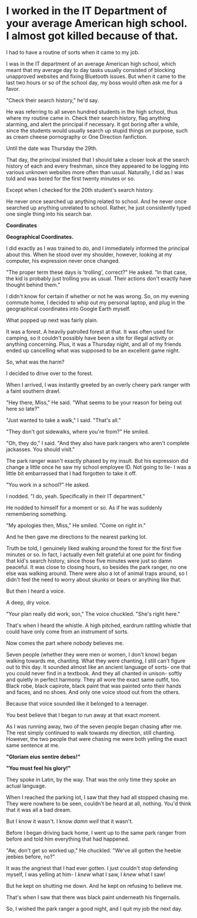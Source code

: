 # I worked in the IT Department of your average American high school. I almost got killed because of that.
I had to have a routine of sorts when it came to my job.

I was in the IT department of an average American high school, which meant that my average day to day tasks usually consisted of blocking unapproved websites and fixing Bluetooth issues. But when it came to the last two hours or so of the school day, my boss would often ask me for a favor.

"Check their search history," he'd say.

He was referring to all seven hundred students in the high school, thus where my routine came in. Check their search history, flag anything alarming, and alert the principal if necessary. It got boring after a while, since the students would usually search up stupid things on purpose, such as cream cheese pornography or One Direction fanfiction. 

  
Until the date was Thursday the 29th.

That day, the principal insisted that I should take a closer look at the search history of each and every freshman, since they appeared to be logging into various unknown websites more often than usual. Naturally, I did as I was told and was bored for the first twenty minutes or so.

Except when I checked for the 20th student's search history.

He never once searched up anything related to school. And he never once searched up anything unrelated to school. Rather, he just consistently typed one single thing into his search bar.

**Coordinates**

**Geographical Coordinates.**

I did exactly as I was trained to do, and I immediately informed the principal about this. When he stood over my shoulder, however, looking at my computer, his expression never once changed.

"The proper term these days is 'trolling', correct?" He asked. "In that case, the kid is probably just trolling you as usual. Their actions don't exactly have thought behind them."

I didn't know for certain if whether or not he was wrong. So, on my evening commute home, I decided to whip out my personal laptop, and plug in the geographical coordinates into Google Earth myself.

What popped up next was fairly plain.

It was a forest. A heavily patrolled forest at that. It was often used for camping, so it couldn't possibly have been a site for illegal activity or anything concerning. Plus, it was a Thursday night, and all of my friends ended up cancelling what was supposed to be an excellent game night.

So, what was the harm?

I decided to drive over to the forest.

When I arrived, I was instantly greeted by an overly cheery park ranger with a faint southern drawl.

"Hey there, Miss," He said. "What seems to be your reason for being out here so late?" 

"Just wanted to take a walk," I said. "That's all."

"They don't got sidewalks, where you're from?" He smiled.

"Oh, they do," I said. "And they also have park rangers who aren't complete jackasses. You should visit."

The park ranger wasn't exactly phased by my insult. But his expression did change a little once he saw my school employee ID. Not going to lie- I was a little bit embarrassed that I had forgotten to take it off.

"You work in a school?" He asked.

I nodded. "I do, yeah. Specifically in their IT department."

He nodded to himself for a moment or so. As if he was suddenly remembering something.

"My apologies then, Miss," He smiled. "Come on right in."

And he then gave me directions to the nearest parking lot.

Truth be told, I genuinely liked walking around the forest for the first five minutes or so. In fact, I actually even felt grateful at one point for finding that kid's search history, since those five minutes were just so damn peaceful. It was close to closing hours, so besides the park ranger, no one else was walking around. There were also a lot of animal traps around, so I didn't feel the need to worry about skunks or bears or anything like that.

But then I heard a voice.

A deep, dry voice.

"Your plan really did work, son," The voice chuckled. "She's right here."

That's when I heard the whistle. A high pitched, eardrum rattling whistle that could have only come from an instrument of sorts.

Now comes the part where nobody believes me.

Seven people (whether they were men or women, I don't know) began walking towards me, chanting. What they were chanting, I still can't figure out to this day. It sounded almost like an ancient language of sorts- one that you could never find in a textbook. And they all chanted in unison- softly and quietly in perfect harmony. They all wore the exact same outfit, too. Black robe, black capirote, black paint that was painted onto their hands and faces, and no shoes. And only one voice stood out from the others. 

Because that voice sounded like it belonged to a teenager.

You best believe that I began to run away at that exact moment.

As I was running away, two of the seven people began chasing after me. The rest simply continued to walk towards my direction, still chanting. However, the two people that were chasing me were both yelling the exact same sentence at me. 

**"Gloriam eius sentire debes!"**

**"You must feel his glory!"**

They spoke in Latin, by the way. That was the only time they spoke an actual language.

When I reached the parking lot, I saw that they had all stopped chasing me. They were nowhere to be seen, couldn't be heard at all, nothing. You'd think that it was all a bad dream.

But I know it wasn't. I know *damn well* that it wasn't. 

Before I began driving back home, I went up to the same park ranger from before and told him everything that had happened. 

"Aw, don't get so worked up," He chuckled. "We've all gotten the heebie jeebies before, no?"

It was the angriest that I had ever gotten. I just couldn't stop defending myself, I was yelling at him- I *knew* what I saw, I *knew* what I saw!

But he kept on shutting me down. And he kept on refusing to believe me.

That's when I saw that there was black paint underneath his fingernails.

So, I wished the park ranger a good night, and I quit my job the next day.





